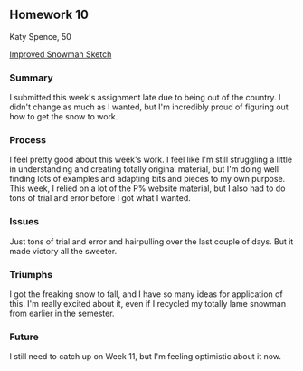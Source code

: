 ## Homework 10
Katy Spence, 50

[Improved Snowman Sketch](https://katyspence.github.io/120-work/hw-10/)

### Summary
I submitted this week's assignment late due to being out of the country. I didn't change as much as I wanted, but I'm incredibly proud of figuring out how to get the snow to work.

### Process
I feel pretty good about this week's work. I feel like I'm still struggling a little in understanding and creating totally original material, but I'm doing well finding lots of examples and adapting bits and pieces to my own purpose. This week, I relied on a lot of the P% website material, but I also had to do tons of trial and error before I got what I wanted.

### Issues
Just tons of trial and error and hairpulling over the last couple of days. But it made victory all the sweeter.

### Triumphs
I got the freaking snow to fall, and I have so many ideas for application of this. I'm really excited about it, even if I recycled my totally lame snowman from earlier in the semester.

### Future
I still need to catch up on Week 11, but I'm feeling optimistic about it now.
